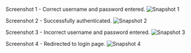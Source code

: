Screenshot 1 - Correct username and password entered.
![Snapshot 1](https://cloud.githubusercontent.com/assets/16992391/13028526/7f78a228-d297-11e5-8151-b466d3d5afe1.JPG)

Screenshot 2 - Successfully authenticated.
![Snapshot 2](https://cloud.githubusercontent.com/assets/16992391/13028530/a792cb3a-d297-11e5-948d-6638576db4ee.JPG)

Screenshot 3 - Incorrect username and password entered.
![Snapshot 3](https://cloud.githubusercontent.com/assets/16992391/13028534/ba25fd1c-d297-11e5-927e-24b4163bffc5.JPG)

Screenshot 4 - Redirected to login page.
![Snapshot 4](https://cloud.githubusercontent.com/assets/16992391/13028539/e1aa84e8-d297-11e5-99aa-ac46dd3146cd.JPG)
